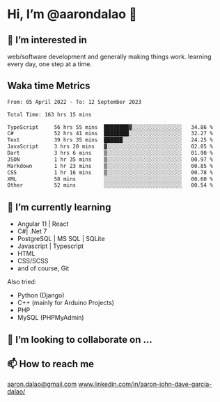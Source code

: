 # __Hi, I’m @aarondalao__ 👋 
## 👀 I’m interested in 
web/software development and generally making things work.
learning every day, one step at a time. 

## Waka time Metrics
<!--START_SECTION:waka-->

```txt
From: 05 April 2022 - To: 12 September 2023

Total Time: 163 hrs 15 mins

TypeScript     56 hrs 55 mins  ████████▓░░░░░░░░░░░░░░░░   34.86 %
C#             52 hrs 41 mins  ████████░░░░░░░░░░░░░░░░░   32.27 %
Text           39 hrs 35 mins  ██████░░░░░░░░░░░░░░░░░░░   24.25 %
JavaScript     3 hrs 20 mins   ▓░░░░░░░░░░░░░░░░░░░░░░░░   02.05 %
Dart           3 hrs 6 mins    ▒░░░░░░░░░░░░░░░░░░░░░░░░   01.90 %
JSON           1 hr 35 mins    ▒░░░░░░░░░░░░░░░░░░░░░░░░   00.97 %
Markdown       1 hr 23 mins    ▒░░░░░░░░░░░░░░░░░░░░░░░░   00.85 %
CSS            1 hr 16 mins    ▒░░░░░░░░░░░░░░░░░░░░░░░░   00.78 %
XML            58 mins         ░░░░░░░░░░░░░░░░░░░░░░░░░   00.60 %
Other          52 mins         ░░░░░░░░░░░░░░░░░░░░░░░░░   00.54 %
```

<!--END_SECTION:waka-->

## 🌱 I’m currently learning 

- Angular 11 | React 
- C#| .Net 7
- PostgreSQL | MS SQL | SQLite
- Javascript | Typescript
- HTML 
- CSS/SCSS
- and of course, Git 


Also tried:
- Python (Django)
- C++ (mainly for Arduino Projects)
- PHP
- MySQL (PHPMyAdmin)


## 💞️ I’m looking to collaborate on ...

## 📫 How to reach me 
aaron.dalao@gmail.com
www.linkedin.com/in/aaron-john-dave-garcia-dalao/

<!---
aarondalao/aarondalao is a ✨ special ✨ repository because its `README.md` (this file) appears on your GitHub profile.
You can click the Preview link to take a look at your changes.
--->
